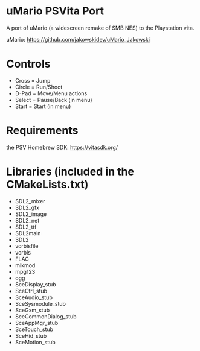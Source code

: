 # uMario PSVita Port
A port of uMario (a widescreen remake of SMB NES) to the Playstation vita.

uMario: https://github.com/jakowskidev/uMario_Jakowski


# Controls
- Cross = Jump
- Circle = Run/Shoot
- D-Pad = Move/Menu actions
- Select = Pause/Back (in menu)
- Start = Start (in menu)

# Requirements
the PSV Homebrew SDK: https://vitasdk.org/

# Libraries (included in the CMakeLists.txt)
- SDL2_mixer
- SDL2_gfx
- SDL2_image
- SDL2_net
- SDL2_ttf
- SDL2main
- SDL2
- vorbisfile
- vorbis
- FLAC
- mikmod
- mpg123
- ogg
- SceDisplay_stub
- SceCtrl_stub
- SceAudio_stub
- SceSysmodule_stub
- SceGxm_stub
- SceCommonDialog_stub
- SceAppMgr_stub
- SceTouch_stub
- SceHid_stub
- SceMotion_stub
